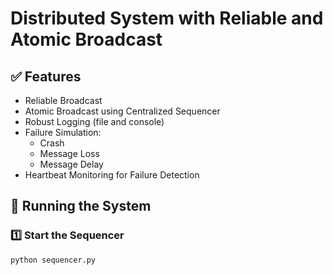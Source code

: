 # Distributed System with Reliable and Atomic Broadcast

## ✅ Features
- Reliable Broadcast
- Atomic Broadcast using Centralized Sequencer
- Robust Logging (file and console)
- Failure Simulation:
  - Crash
  - Message Loss
  - Message Delay
- Heartbeat Monitoring for Failure Detection

## 🚀 Running the System

### 1️⃣ Start the Sequencer

```bash
python sequencer.py
